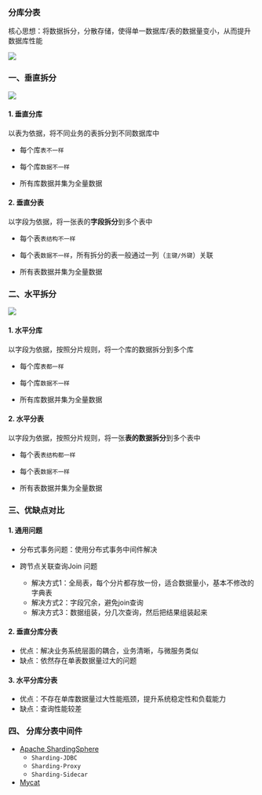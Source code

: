 ### 分库分表
核心思想：将数据拆分，分散存储，使得单一数据库/表的数据量变小，从而提升数据库性能

![](https://fgq233.github.io/imgs/mysql/fkfb1.png)

### 一、垂直拆分
![](https://fgq233.github.io/imgs/mysql/fkfb2.png)

#### 1. 垂直分库
以表为依据，将不同业务的表拆分到不同数据库中

* 每个库`表不一样`

* 每个库`数据不一样`

* 所有库数据并集为全量数据
  
#### 2. 垂直分表
 以字段为依据，将一张表的**字段拆分**到多个表中
* 每个表`表结构不一样`

* 每个表`数据不一样`，所有拆分的表一般通过一列（`主键/外键`）关联

* 所有表数据并集为全量数据
  
  
  
  
  
### 二、水平拆分
![](https://fgq233.github.io/imgs/mysql/fkfb3.png)

#### 1. 水平分库
以字段为依据，按照分片规则，将一个库的数据拆分到多个库
* 每个库`表都一样`

* 每个库`数据不一样`

* 所有库数据并集为全量数据
  
#### 2. 水平分表
以字段为依据，按照分片规则，将一张**表的数据拆分**到多个表中
* 每个表`表结构都一样`

* 每个表`数据不一样`

* 所有表数据并集为全量数据



### 三、优缺点对比
#### 1. 通用问题
* 分布式事务问题：使用分布式事务中间件解决

* 跨节点关联查询Join 问题
  * 解决方式1：全局表，每个分片都存放一份，适合数据量小，基本不修改的字典表
  * 解决方式2：字段冗余，避免join查询
  * 解决方式3：数据组装，分几次查询，然后把结果组装起来

#### 2. 垂直分库分表
* 优点：解决业务系统层面的耦合，业务清晰，与微服务类似
* 缺点：依然存在单表数据量过大的问题

#### 3. 水平分库分表  
* 优点：不存在单库数据量过大性能瓶颈，提升系统稳定性和负载能力
* 缺点：查询性能较差



### 四、 分库分表中间件
* [Apache ShardingSphere](https://shardingsphere.apache.org/index_zh.html)
  * `Sharding-JDBC`
  * `Sharding-Proxy`
  * `Sharding-Sidecar`
* [Mycat](http://mycat.org.cn)


